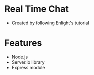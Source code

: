 # Real Time Chat
- Created by following Enlight's tutorial

# Features
- Node.js
- Server.io library
- Express module
